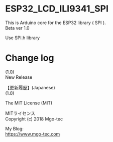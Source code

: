 # ESP32_LCD_ILI9341_SPI
This is Arduino core for the ESP32 library ( SPI ).  
Beta ver 1.0 
  
Use SPI.h library  
  
# Change log
(1.0)  
New Release    
  
【更新履歴】(Japanese)  
(1.0)  
  
  
The MIT License (MIT)  
  
MITライセンス  
Copyright (c) 2018 Mgo-tec  
  
My Blog:  
https://www.mgo-tec.com